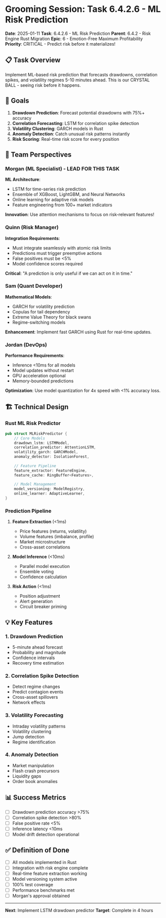 # Grooming Session: Task 6.4.2.6 - ML Risk Prediction

**Date**: 2025-01-11
**Task**: 6.4.2.6 - ML Risk Prediction
**Parent**: 6.4.2 - Risk Engine Rust Migration
**Epic**: 6 - Emotion-Free Maximum Profitability
**Priority**: CRITICAL - Predict risk before it materializes!

## 📋 Task Overview

Implement ML-based risk prediction that forecasts drawdowns, correlation spikes, and volatility regimes 5-10 minutes ahead. This is our CRYSTAL BALL - seeing risk before it happens.

## 🎯 Goals

1. **Drawdown Prediction**: Forecast potential drawdowns with 75%+ accuracy
2. **Correlation Forecasting**: LSTM for correlation spike detection
3. **Volatility Clustering**: GARCH models in Rust
4. **Anomaly Detection**: Catch unusual risk patterns instantly
5. **Risk Scoring**: Real-time risk score for every position

## 👥 Team Perspectives

### Morgan (ML Specialist) - LEAD FOR THIS TASK
**ML Architecture**:
- LSTM for time-series risk prediction
- Ensemble of XGBoost, LightGBM, and Neural Networks
- Online learning for adaptive risk models
- Feature engineering from 100+ market indicators

**Innovation**: Use attention mechanisms to focus on risk-relevant features!

### Quinn (Risk Manager)
**Integration Requirements**:
- Must integrate seamlessly with atomic risk limits
- Predictions must trigger preemptive actions
- False positives must be <5%
- Model confidence scores required

**Critical**: "A prediction is only useful if we can act on it in time."

### Sam (Quant Developer)
**Mathematical Models**:
- GARCH for volatility prediction
- Copulas for tail dependency
- Extreme Value Theory for black swans
- Regime-switching models

**Enhancement**: Implement fast GARCH using Rust for real-time updates.

### Jordan (DevOps)
**Performance Requirements**:
- Inference <10ms for all models
- Model updates without restart
- GPU acceleration optional
- Memory-bounded predictions

**Optimization**: Use model quantization for 4x speed with <1% accuracy loss.

## 🏗️ Technical Design

### Rust ML Risk Predictor

```rust
pub struct MLRiskPredictor {
    // Core Models
    drawdown_lstm: LSTMModel,
    correlation_predictor: AttentionLSTM,
    volatility_garch: GARCHModel,
    anomaly_detector: IsolationForest,
    
    // Feature Pipeline
    feature_extractor: FeatureEngine,
    feature_cache: RingBuffer<Features>,
    
    // Model Management
    model_versioning: ModelRegistry,
    online_learner: AdaptiveLearner,
}
```

### Prediction Pipeline

1. **Feature Extraction** (<1ms)
   - Price features (returns, volatility)
   - Volume features (imbalance, profile)
   - Market microstructure
   - Cross-asset correlations

2. **Model Inference** (<10ms)
   - Parallel model execution
   - Ensemble voting
   - Confidence calculation

3. **Risk Action** (<1ms)
   - Position adjustment
   - Alert generation
   - Circuit breaker priming

## 💡 Key Features

### 1. Drawdown Prediction
- 5-minute ahead forecast
- Probability and magnitude
- Confidence intervals
- Recovery time estimation

### 2. Correlation Spike Detection
- Detect regime changes
- Predict contagion events
- Cross-asset spillovers
- Network effects

### 3. Volatility Forecasting
- Intraday volatility patterns
- Volatility clustering
- Jump detection
- Regime identification

### 4. Anomaly Detection
- Market manipulation
- Flash crash precursors
- Liquidity gaps
- Order book anomalies

## 📊 Success Metrics

- [ ] Drawdown prediction accuracy >75%
- [ ] Correlation spike detection >80%
- [ ] False positive rate <5%
- [ ] Inference latency <10ms
- [ ] Model drift detection operational

## ✅ Definition of Done

- [ ] All models implemented in Rust
- [ ] Integration with risk engine complete
- [ ] Real-time feature extraction working
- [ ] Model versioning system active
- [ ] 100% test coverage
- [ ] Performance benchmarks met
- [ ] Morgan's approval obtained

---

**Next**: Implement LSTM drawdown predictor
**Target**: Complete in 4 hours
